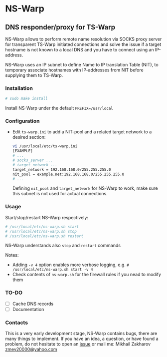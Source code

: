 # NS-Warp

## DNS responder/proxy for TS-Warp

NS-Warp allows to perform remote name resolution via SOCKS proxy server for transparent TS-Warp initiated connections
and solve the issue if a target hostname is not known to a local DNS and you have to connect using an IP-address.

NS-Warp uses an IP subnet to define Name to IP translation Table (NIT), to temporary associate hostnames with
IP-addresses from NIT before supplying them to TS-Warp.

### Installation

```sh
# sudo make install
```

Install NS-Warp under the default `PREFIX=/usr/local`

### Configuration

* Edit `ts-warp.ini` to add a NIT-pool and a related target network to a desired section:

  ```sh
  vi /usr/local/etc/ts-warp.ini
  [EXAMPLE]
  # ...
  # socks_server ...
  # target_network ...
  target_network = 192.168.168.0/255.255.255.0
  nit_pool = example.net:192.168.168.0/255.255.255.0
  # ...
  ```

  Defining `nit_pool` and `target_network` for NS-Warp to work, make sure this subnet is not used for actual connections.

### Usage

Start/stop/restart NS-Warp respectively:

```sh
# /usr/local/etc/ns-warp.sh start
# /usr/local/etc/ns-warp.sh stop
# /usr/local/etc/ns-warp.sh restart
```

NS-Warp understands also `stop` and `restart` commands

Notes:

* Adding `-v 4` option enables more verbose logging, e.g. `# /usr/local/etc/ns-warp.sh start -v 4`
* Check contents of `ns-warp.sh` for the firewall rules if you nead to modify them

### TO-DO

* [ ] Cache DNS records
* [ ] Documentation

### Contacts

This is a very early development stage, NS-Warp contains bugs, there are many things to implement. If you have an idea,
a question, or have found a problem, do not hesitate to open an [issue](https://github.com/mezantrop/ts-warp/issues/new/choose)
or mail me: Mikhail Zakharov <zmey20000@yahoo.com>
